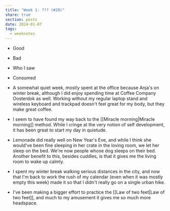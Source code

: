 ```yaml
---
title: "Week 1: ??? (#20)"
share: true
section: posts
date: 2024-01-07
tags:
  - weeknotes
---
```


- Good
- Bad
- Who I saw
- Consumed


- A somewhat quiet week, mostly spent at the office because Anja's on winter break, although I did enjoy spending time at Coffee Company Oosterdok as well. Working without my regular laptop stand and wireless keyboard and trackpad doesn't feel great for my body, but they make great coffee.
- I seem to have found my way back to the [[Miracle morning|Miracle morning]] method. While I cringe at the very notion of self development, it has been great to start my day in quietude.
- Lemonade did really well on New Year's Eve, and while I think she would've been fine sleeping in her crate in the loving room, we let her sleep on the bed. We're now people whose dog sleeps on their bed. Another benefit to this, besides cuddles, is that it gives me the living room to wake up calmly.
- I spent my winter break walking serious distances in the city, and now that I'm back to work the rush of my calendar (even when it was mostly empty this week) made it so that I didn't really go on a single urban hike. 
- I've been making a bigger effort to practice the [[Law of two feet|Law of two feet]], and much to my amusement it gives me so much more headspace. 